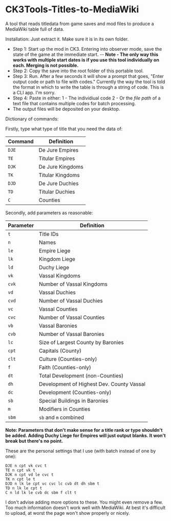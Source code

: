 # CK3Tools-Titles-to-MediaWiki
A tool that reads titledata from game saves and mod files to produce a MediaWiki table full of data.

Installation: Just extract it. Make sure it is in its own folder.

- Step 1: Start up the mod in CK3. Entering into observer mode, save the state of the game at the immediate start.
-- **Note - The only way this works with multiple start dates is if you use this tool individually on each. Merging is not possible.**
- Step 2: Copy the save into the root folder of this portable tool.
- Step 3: Run. After a few seconds it will show a prompt that goes, "Enter output code or path to file with codes." Currently the way the tool is told the format in which to write the table is through a string of code. This is a CLI app. I'm sorry.
- Step 4: Paste in either: 
  1 - The individiual code 
  2 - Or the *file path* of a text file that contains multiple codes for batch processing. 
- The output files will be deposited on your desktop.

Dictionary of commands:

Firstly, type what type of title that you need the data of:

| Command | Definition |
| --- | --- |
| `DJE` | De Jure Empires |
| `TE` | Titular Empires |
| `DJK` | De Jure Kingdoms |
| `TK` | Titular Kingdoms |
| `DJD` | De Jure Duchies |
| `TD` | Titular Duchies |
| `C` | Counties |

Secondly, add parameters as reasonable:

| Parameter | Definition |
| --- | --- |
| `t` | Title IDs |
| `n` | Names |
| `le` | Empire Liege |
| `lk` | Kingdom Liege |
| `ld` | Duchy Liege |
| `vk` | Vassal Kingdoms |
| `cvk` | Number of Vassal Kingdoms |
| `vd` | Vassal Duchies |
| `cvd` | Number of Vassal Duchies |
| `vc` | Vassal Counties |
| `cvc` | Number of Vassal Counties |
| `vb` | Vassal Baronies |
| `cvb` | Number of Vassal Baronies |
| `lc` | Size of Largest County by Baronies |
| `cpt` | Capitals (County) |
| `clt` | Culture (Counties-only) |
| `f` | Faith (Counties-only) |
| `dt` | Total Development (non-Counties) |
| `dh` | Development of Highest Dev. County Vassal |
| `dc` | Development (Counties-only) |
| `sb` | Special Buildings in Baronies |
| `m` | Modifiers in Counties |
| `sbm` | `sb` and `m` combined |

**Note: Parameters that don't make sense for a title rank or type shouldn't be added. Adding Duchy Liege for Empires will just output blanks. It won't break but there's no point.**

These are the personal settings that I use (with batch instead of one by one):
```
DJE n cpt vk cvc t
TE n cpt vk t
DJK n cpt vd le cvc t
TK n cpt le t
DJD n lk le cpt vc cvc lc cvb dt dh sbm t
TD n lk le cpt t
C n ld lk le cvb dc sbm f clt t
```
I don't advise adding more options to these. You might even remove a few. Too much information doesn't work well with MediaWiki. At best it's difficult to upload, at worst the page won't show properly or nicely.
